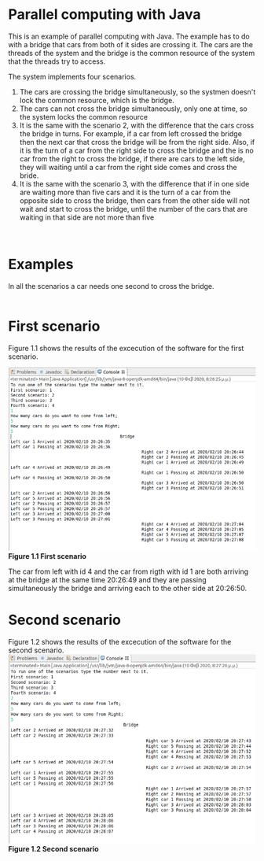 # Parallel computing with Java

This is an example of parallel computing with Java. The example has to do with a bridge that cars from both of it sides are crossing it. The cars are the threads of the system and the bridge is the common resource of the system that the threads try to access. </br>

The system implements four scenarios.</br>
<ol>
  <li>The cars are crossing the bridge simultaneously, so the systmen doesn't lock the common resource, which is the bridge.</li>
  <li>The cars can not cross the bridge simultaneously, only one at time, so the system locks the common resource</li>
  <li>It is the same with the scenario 2, with the difference that the cars cross the bridge in turns. For example, if a car from left crossed the bridge then the next car that cross the bridge will be from the right side. Also, if it is the turn of a car from the right side to cross the bridge and the is no car from the right to cross the bridge, if there are cars to the left side, they will waiting until a car from the right side comes and cross the bride. 
</li>
  <li>It is the same with the scenario 3, with the difference that if in one side are waiting more than five cars and it is the turn of a car from the opposite side to cross the bridge, then cars from the other side will not wait and start to cross the bridge, until the number of the cars that are waiting in that side are not more than five</li>
</ol> </br>

# Examples

In all the scenarios a car needs one second to cross the bridge.</br></br>


# First scenario 
Figure 1.1 shows the results of the excecution of the software for the first scenario. </br>

<img src="images/1.png"></br><b>Figure 1.1 First scenario</b></br>

The car from left with id 4 and the car from rigth with id 1 are both arriving at the bridge at the same time 
20:26:49 and they are passing simultaneously the bridge and arriving each to the other side at 20:26:50.</br>

# Second scenario 
Figure 1.2 shows the results of the excecution of the software for the second scenario. </br>
<img src="images/2.png"></br><b>Figure 1.2 Second scenario</b></br>

